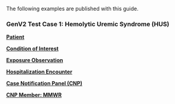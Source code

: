 The following examples are published with this guide.

### GenV2 Test Case 1: Hemolytic Uremic Syndrome (HUS)

**[Patient](Patient-GenV2-TC-Patient.html)**

**[Condition of Interest](Condition-GenV2-TC-Condition.html)**

**[Exposure Observation](Observation-GenV2-TC-Exposure.html)**

**[Hospitalization Encounter](Encounter-GenV2-TC-Hospitalization.html)**

**[Case Notification Panel (CNP)](Observation-GenV2-TC-CNP.html)**

**[CNP Member: MMWR](Observation-GenV2-TC-MMWR.html)**